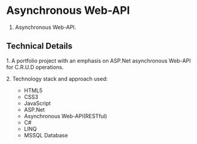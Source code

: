 # Asynchronous Web-API
1. Asynchronous Web-API.

## Technical Details
<p>
1. A portfolio project with an emphasis on ASP.Net asynchronous Web-API for C.R.U.D operations.
</p>

<p>
  2. Technology stack and approach used:
    <ul>
        <ul>
            <li>HTML5</li>
            <li>CSS3</li>
            <li>JavaScript</li>
            <li>ASP.Net</li>
            <li>Asynchronous Web-API(RESTful)</li>
            <li>C#</li>
            <li>LINQ</li>
            <li>MSSQL Database</li>
        </ul>
    </ul>
</p>
